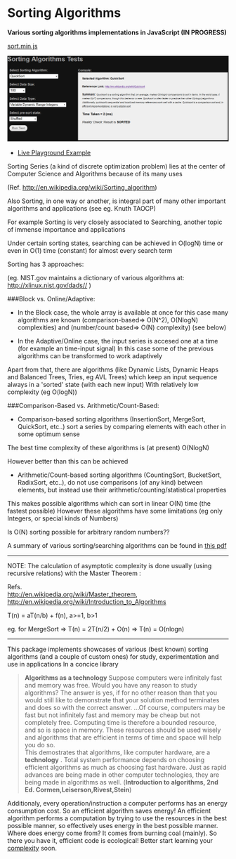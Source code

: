 Sorting Algorithms
===================

__Various sorting algorithms implementations in JavaScript  (IN PROGRESS)__


[sort.min.js](https://raw.githubusercontent.com/foo123/SortingAlgorithms/master/test/js/sort.min.js)


[![screenshot](/test/screenshot.png)](http://foo123.github.io/examples/sorting-algorithms/)


* [Live Playground Example](http://foo123.github.io/examples/sorting-algorithms/)


Sorting Series (a kind of discrete optimization problem)
lies at the center of Computer Science and Algorithms
because of its many uses

(Ref. http://en.wikipedia.org/wiki/Sorting_algorithm)

Also Sorting, in one way or another, is integral part
of many other important algorithms and applications (see eg. Knuth TAOCP)

For example Sorting is very closely associated to Searching, 
another topic of immense importance and applications

Under certain sorting states, searching can be achieved in O(logN) time
or even in O(1) time (constant) for almost every search term

Sorting has 3 approaches:

(eg. NIST.gov maintains a dictionary of various algorithms at:  http://xlinux.nist.gov/dads// )

###Block vs. Online/Adaptive:

* In the Block case, the whole array is available at once
for this case many algorithms are known
(comparison-based=> O(N^2), O(NlogN) complexities)
and
(number/count based=> O(N) complexity) (see below)

* In the Adaptive/Online case, the input series is
accesed one at a time (for example an time-input signal)
In this case some of the previous algorithms can be transformed to work adaptively

Apart from that, there are algorithms 
(like Dynamic Lists, Dynamic Heaps and Balanced Trees, Tries, eg AVL Trees)
which keep an input sequence always in a 'sorted' state (with each new input)
With relatively low complexity (eg O(logN))

###Comparison-Based vs. Arithmetic/Count-Based:

* Comparison-based sorting algorithms (InsertionSort, MergeSort, QuickSort, etc..) sort
a series by comparing elements with each other in some optimum sense

The best time complexity of these algorithms is (at present) O(NlogN)

However better than this can be achieved

* Arithmetic/Count-based sorting algorithms (CountingSort, BucketSort, RadixSort, etc..), 
do not use comparisons (of any kind) between elements, 
but instead use their arithmetic/counting/statistical properties

This makes possible algorithms which can sort in linear O(N) time (the fastest possible)
However these algorithms have some limitations (eg only Integers, or special kinds of Numbers)

Is O(N) sorting possible for arbitrary random numbers??


A summary of various sorting/searching algorithms can be found in [this pdf](http://epaperpress.com/sortsearch/download/sortsearch.pdf)

------------------------------------------------------

NOTE: The calculation of asymptotic complexity is done usually (using recursive relations)
with the Master Theorem :

Refs.   
        http://en.wikipedia.org/wiki/Master_theorem, 
        http://en.wikipedia.org/wiki/Introduction_to_Algorithms
        

T(n) = aT(n/b) + f(n),  a>=1, b>1

eg. for MergeSort => T(n) = 2T(n/2) + O(n) =>  T(n) = O(nlogn)


---------------------------------------------------------

This package implements showcases of various (best known) sorting algorithms 
(and a couple of custom ones)
for study, experimentation and use in applications
In a concice library


> __Algorithms as a technology__   Suppose computers were infinitely fast and memory was free. Would you have any reason to study algorithms? The answer is yes, if for no other reason than that you would  still like to demonstrate that your solution method terminates and does so with the correct answer. 
 ...Of course, computers may be fast but not infinitely fast and memory may be cheap but not completely free. Computing time is therefore a  bounded resource, and so is space in memory. These resources should be used wisely and algorithms that are efficient in terms of time and space will help you do so.  
 This demostrates that algorithms, like computer hardware, are a __technology__ . Total system performance depends on choosing efficient algorithms as much as choosing fast hardware. Just as rapid advances are being made in other computer technologies, they are being made in algorithms as well. (__Introduction to algorithms, 2nd Ed. Cormen,Leiserson,Rivest,Stein__)
 
 
 
 Additionaly, every operation/instruction a computer performs has an energy consumption cost. So an efficient algorithm saves energy! 
 An efficient algorithm performs a computation by trying to use the resources in the best possible manner, so effectively uses energy in the best possible manner. 
 Where does energy come from? It comes from burning coal (mainly). 
 So there you have it, efficient code is ecological! 
 Better start learning your [complexity]( http://en.wikipedia.org/wiki/Computational_complexity_theory) soon.

